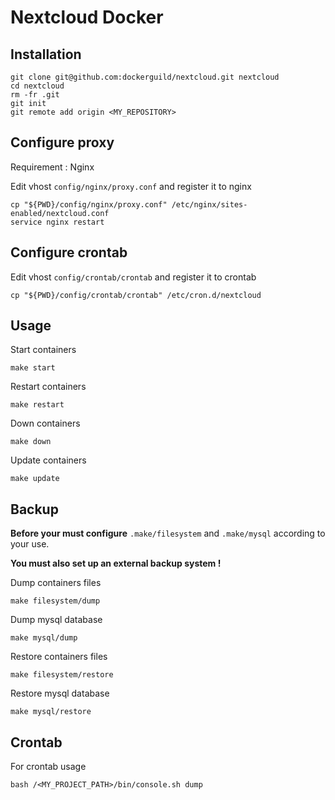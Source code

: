 # Nextcloud Docker

## Installation

    git clone git@github.com:dockerguild/nextcloud.git nextcloud
    cd nextcloud
    rm -fr .git
    git init
    git remote add origin <MY_REPOSITORY>

## Configure proxy

Requirement : Nginx

Edit vhost `config/nginx/proxy.conf` and register it to nginx

    cp "${PWD}/config/nginx/proxy.conf" /etc/nginx/sites-enabled/nextcloud.conf
    service nginx restart

## Configure crontab

Edit vhost `config/crontab/crontab` and register it to crontab

    cp "${PWD}/config/crontab/crontab" /etc/cron.d/nextcloud

## Usage

Start containers

    make start

Restart containers

    make restart

Down containers

    make down

Update containers

    make update

## Backup

**Before your must configure** `.make/filesystem` and `.make/mysql` according to your use.

**You must also set up an external backup system !**

Dump containers files

    make filesystem/dump

Dump mysql database

    make mysql/dump

Restore containers files

    make filesystem/restore

Restore mysql database

    make mysql/restore

## Crontab

For crontab usage

    bash /<MY_PROJECT_PATH>/bin/console.sh dump
